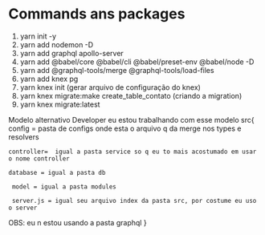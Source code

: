 # Commands ans packages
1. yarn init -y
2. yarn add nodemon -D 
3. yarn add graphql apollo-server
4. yarn add @babel/core @babel/cli @babel/preset-env @babel/node -D
5. yarn add @graphql-tools/merge @graphql-tools/load-files
6. yarn add knex pg
7. yarn knex init  (gerar arquivo de configuração do knex)
8. yarn knex migrate:make create_table_contato (criando a migration)
9. yarn knex migrate:latest




Modelo alternativo
Developer  eu estou trabalhando com esse modelo
src{
    config = pasta de configs onde esta o arquivo q da merge nos types e resolvers

    controller=  igual a pasta service so q eu to mais acostumado em usar o nome controller

    database = igual a pasta db

     model = igual a pasta modules 

     server.js = igual seu arquivo index da pasta src, por costume eu uso o server

OBS: eu n estou usando a pasta graphql
}